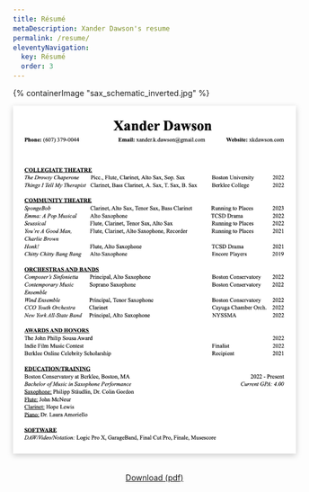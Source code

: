 ```yaml
---
title: Résumé
metaDescription: Xander Dawson's resume
permalink: /resume/
eleventyNavigation:
  key: Résumé
  order: 3
---
```


<section class="section">
    {% containerImage "sax_schematic_inverted.jpg" %}
    <article class="content" style="text-align: center; top: -10vh; background: transparent">

<a href="/static/pdf/music_resume.pdf"><img src="/static/pdf/music_resume.png" style="box-shadow: 0 3px 10px rgb(0 0 0 / 0.2);" /></a>

<br />
<a href="/static/pdf/music_resume.pdf" class="button">Download (pdf)</a>
